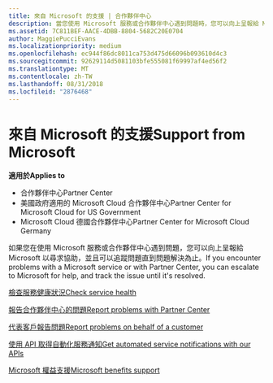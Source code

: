 ```yaml
---
title: 來自 Microsoft 的支援 | 合作夥伴中心
description: 當您使用 Microsoft 服務或合作夥伴中心遇到問題時，您可以向上呈報給 Microsoft 以尋求協助，並且可以追蹤問題直到問題解決為止。
ms.assetid: 7C811BEF-AACE-4DBB-8804-5682C20E0704
author: MaggiePucciEvans
ms.localizationpriority: medium
ms.openlocfilehash: ec944f86dc8011ca753d475d66096b093610d4c3
ms.sourcegitcommit: 92629114d5081103bfe555081f69997af4ed56f2
ms.translationtype: MT
ms.contentlocale: zh-TW
ms.lasthandoff: 08/31/2018
ms.locfileid: "2876468"
---
```

# <a name="support-from-microsoft"></a><span data-ttu-id="62a50-103">來自 Microsoft 的支援</span><span class="sxs-lookup"><span data-stu-id="62a50-103">Support from Microsoft</span></span>

**<span data-ttu-id="62a50-104">適用於</span><span class="sxs-lookup"><span data-stu-id="62a50-104">Applies to</span></span>**

-  <span data-ttu-id="62a50-105">合作夥伴中心</span><span class="sxs-lookup"><span data-stu-id="62a50-105">Partner Center</span></span>
-  <span data-ttu-id="62a50-106">美國政府適用的 Microsoft Cloud 合作夥伴中心</span><span class="sxs-lookup"><span data-stu-id="62a50-106">Partner Center for Microsoft Cloud for US Government</span></span>
-  <span data-ttu-id="62a50-107">Microsoft Cloud 德國合作夥伴中心</span><span class="sxs-lookup"><span data-stu-id="62a50-107">Partner Center for Microsoft Cloud Germany</span></span>

<span data-ttu-id="62a50-108">如果您在使用 Microsoft 服務或合作夥伴中心遇到問題，您可以向上呈報給 Microsoft 以尋求協助，並且可以追蹤問題直到問題解決為止。</span><span class="sxs-lookup"><span data-stu-id="62a50-108">If you encounter problems with a Microsoft service or with Partner Center, you can escalate to Microsoft for help, and track the issue until it's resolved.</span></span>

[<span data-ttu-id="62a50-109">檢查服務健康狀況</span><span class="sxs-lookup"><span data-stu-id="62a50-109">Check service health</span></span>](check-service-health.md)

[<span data-ttu-id="62a50-110">報告合作夥伴中心的問題</span><span class="sxs-lookup"><span data-stu-id="62a50-110">Report problems with Partner Center</span></span>](report-problems-with-partner-center.md)

[<span data-ttu-id="62a50-111">代表客戶報告問題</span><span class="sxs-lookup"><span data-stu-id="62a50-111">Report problems on behalf of a customer</span></span>](report-problems-on-behalf-of-a-customer.md)

[<span data-ttu-id="62a50-112">使用 API 取得自動化服務通知</span><span class="sxs-lookup"><span data-stu-id="62a50-112">Get automated service notifications with our APIs</span></span>](get-automated-service-notifications-with-our-apis.md)

[<span data-ttu-id="62a50-113">Microsoft 權益支援</span><span class="sxs-lookup"><span data-stu-id="62a50-113">Microsoft benefits support</span></span>](https://partner.microsoft.com/support/contact-support)

 

 



